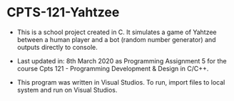 # CPTS-121-Yahtzee

* This is a school project created in C. It simulates a game of Yahtzee between a human player and a bot (random number generator) and outputs directly to console.

* Last updated in: 8th March 2020 as Programming Assignment 5 for the course Cpts 121 - Programming Development & Design in C/C++.

* This program was written in Visual Studios. To run, import files to local system and run on Visual Studios.

